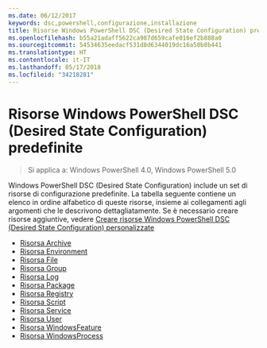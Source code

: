 ```yaml
---
ms.date: 06/12/2017
keywords: dsc,powershell,configurazione,installazione
title: Risorse Windows PowerShell DSC (Desired State Configuration) predefinite
ms.openlocfilehash: b55a21adaff5622ca987d659cafe016ef2b888a0
ms.sourcegitcommit: 54534635eedacf531d8d6344019dc16a50b8b441
ms.translationtype: HT
ms.contentlocale: it-IT
ms.lasthandoff: 05/17/2018
ms.locfileid: "34218281"
---
```

# <a name="built-in-windows-powershell-desired-state-configuration-resources"></a>Risorse Windows PowerShell DSC (Desired State Configuration) predefinite

> Si applica a: Windows PowerShell 4.0, Windows PowerShell 5.0

Windows PowerShell DSC (Desired State Configuration) include un set di risorse di configurazione predefinite. La tabella seguente contiene un elenco in ordine alfabetico di queste risorse, insieme ai collegamenti agli argomenti che le descrivono dettagliatamente. Se è necessario creare risorse aggiuntive, vedere [Creare risorse Windows PowerShell DSC (Desired State Configuration) personalizzate](authoringResource.md)

* [Risorsa Archive](archiveResource.md)
* [Risorsa Environment](environmentResource.md)
* [Risorsa File](fileResource.md)
* [Risorsa Group](groupResource.md)
* [Risorsa Log](logResource.md)
* [Risorsa Package](packageResource.md)
* [Risorsa Registry](registryResource.md)
* [Risorsa Script](scriptResource.md)
* [Risorsa Service](serviceResource.md)
* [Risorsa User](userResource.md)
* [Risorsa WindowsFeature](windowsfeatureResource.md)
* [Risorsa WindowsProcess](windowsProcessResource.md)